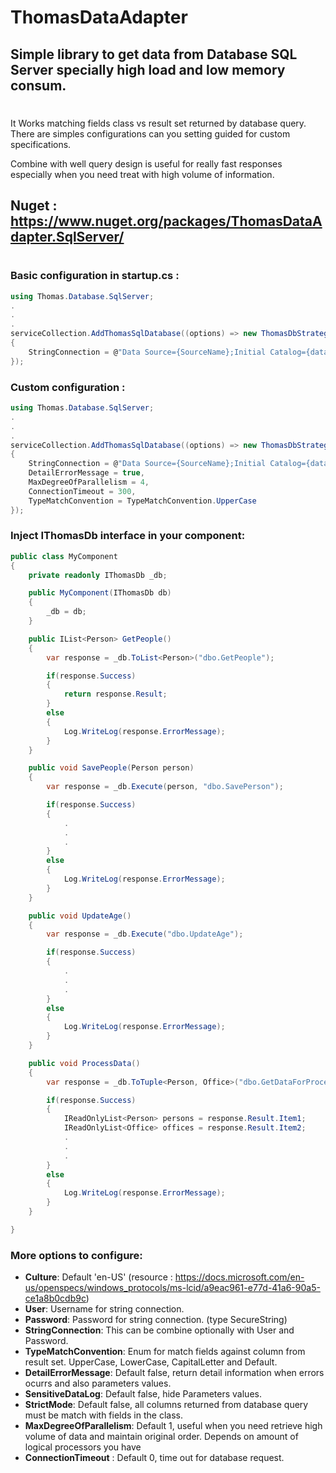 # ThomasDataAdapter
## Simple library to get data from Database SQL Server specially high load and low memory consum.
#
It Works matching fields class vs result set returned by database query. There are simples configurations can you setting guided for custom specifications.  

Combine with well query design is useful for really fast responses especially when you need treat with high volume of information.

## Nuget : https://www.nuget.org/packages/ThomasDataAdapter.SqlServer/
#
### Basic configuration in startup.cs :

```c#
using Thomas.Database.SqlServer;
.
.
.
serviceCollection.AddThomasSqlDatabase((options) => new ThomasDbStrategyOptions()
{
    StringConnection = @"Data Source={SourceName};Initial Catalog={database};User ID={User};Password={Pass}"
});
```

### Custom configuration :

```c#
using Thomas.Database.SqlServer;
.
.
.
serviceCollection.AddThomasSqlDatabase((options) => new ThomasDbStrategyOptions()
{
    StringConnection = @"Data Source={SourceName};Initial Catalog={database};User ID={User};Password={Pass}",
    DetailErrorMessage = true,
    MaxDegreeOfParallelism = 4,
    ConnectionTimeout = 300,
    TypeMatchConvention = TypeMatchConvention.UpperCase
});
```

### Inject **IThomasDb** interface in your component:
```c#
public class MyComponent
{
    private readonly IThomasDb _db;

    public MyComponent(IThomasDb db)
    {
        _db = db;
    }

    public IList<Person> GetPeople()
    {
        var response = _db.ToList<Person>("dbo.GetPeople");

        if(response.Success)
        {
            return response.Result;
        }
        else
        {
            Log.WriteLog(response.ErrorMessage);
        }
    }

    public void SavePeople(Person person)
    {
        var response = _db.Execute(person, "dbo.SavePerson");

        if(response.Success)
        {
            .
            .
            .
        }
        else
        {
            Log.WriteLog(response.ErrorMessage);
        }
    }

    public void UpdateAge()
    {
        var response = _db.Execute("dbo.UpdateAge");

        if(response.Success)
        {
            .
            .
            .
        }
        else
        {
            Log.WriteLog(response.ErrorMessage);
        }
    }

    public void ProcessData()
    {
        var response = _db.ToTuple<Person, Office>("dbo.GetDataForProcess");

        if(response.Success)
        {
            IReadOnlyList<Person> persons = response.Result.Item1;
            IReadOnlyList<Office> offices = response.Result.Item2;
            .
            .
            .
        }
        else
        {
            Log.WriteLog(response.ErrorMessage);
        }
    }

}
```

### More options to configure:

* **Culture**: Default 'en-US' (resource : https://docs.microsoft.com/en-us/openspecs/windows_protocols/ms-lcid/a9eac961-e77d-41a6-90a5-ce1a8b0cdb9c)
* **User**: Username for string connection.
* **Password**: Password for string connection. (type SecureString)
* **StringConnection**: This can be combine optionally with User and Password.
* **TypeMatchConvention**: Enum for match fields against column from result set. UpperCase, LowerCase, CapitalLetter and Default.
* **DetailErrorMessage**: Default false, return detail information when errors ocurrs and also parameters values.
* **SensitiveDataLog**:  Default false, hide Parameters values.
* **StrictMode**: Default false, all columns returned from database query must be match with fields in the class.
* **MaxDegreeOfParallelism**: Default 1, useful when you need retrieve high volume of data and maintain original order. Depends on amount of logical processors you have
* **ConnectionTimeout** : Default 0, time out for database request.

